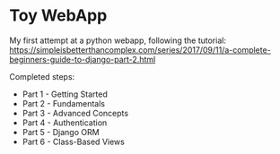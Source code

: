 # Toy WebApp

My first attempt at a python webapp, following the tutorial:
https://simpleisbetterthancomplex.com/series/2017/09/11/a-complete-beginners-guide-to-django-part-2.html

Completed steps:
* Part 1 - Getting Started
* Part 2 - Fundamentals
* Part 3 - Advanced Concepts
* Part 4 - Authentication
* Part 5 - Django ORM
* Part 6 - Class-Based Views
